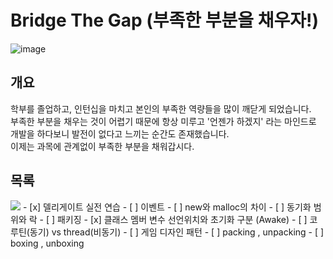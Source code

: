# Bridge The Gap (부족한 부분을 채우자!)
![image](https://user-images.githubusercontent.com/55792986/163919388-98e94276-e9ab-4f29-99a0-12731ae56f43.png)

## 개요
학부를 졸업하고, 인턴십을 마치고 본인의 부족한 역량들을 많이 깨닫게 되었습니다. \
부족한 부분을 채우는 것이 어렵기 때문에 항상 미루고 '언젠가 하겠지' 라는 마인드로 개발을 하다보니 발전이 없다고 느끼는 순간도 존재했습니다. \
이제는 과목에 관계없이 부족한 부분을 채워갑시다.

## 목록
<img src="https://img.shields.io/badge/'C#'-FFCA28?style=flat-square&logo=firebase&logoColor=white"/>
- [x] 델리게이트 실전 연습
- [ ] 이벤트
- [ ] new와 malloc의 차이
- [ ] 동기화 범위와 락
- [ ] 패키징
- [x] 클래스 멤버 변수 선언위치와 초기화 구분 (Awake)
- [ ] 코루틴(동기) vs thread(비동기)
- [ ] 게임 디자인 패턴
- [ ] packing , unpacking
- [ ] boxing , unboxing
